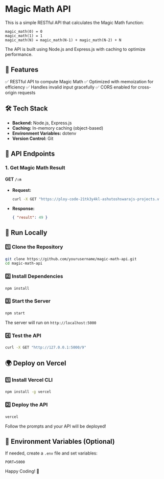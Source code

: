 # Magic Math API

This is a simple RESTful API that calculates the Magic Math function:

```
magic_math(0) = 0
magic_math(1) = 1
magic_math(N) = magic_math(N-1) + magic_math(N-2) + N
```

The API is built using Node.js and Express.js with caching to optimize performance.

## 🚀 Features
✅ RESTful API to compute Magic Math
✅ Optimized with memoization for efficiency
✅ Handles invalid input gracefully
✅ CORS enabled for cross-origin requests

## 🛠 Tech Stack
- **Backend:** Node.js, Express.js
- **Caching:** In-memory caching (object-based)
- **Environment Variables:** dotenv
- **Version Control:** Git

## 📌 API Endpoints

### 1. Get Magic Math Result
#### **GET** `/:n`

- **Request:**
  ```sh
  curl -X GET "https://ploy-code-21tk3y4kl-ashutoshswarajs-projects.vercel.app/9"
  ```
- **Response:**
  ```json
  { "result": 49 }
  ```

## 🚀 Run Locally

### 1️⃣ **Clone the Repository**
```sh
git clone https://github.com/yourusername/magic-math-api.git
cd magic-math-api
```

### 2️⃣ **Install Dependencies**
```sh
npm install
```

### 3️⃣ **Start the Server**
```sh
npm start
```
The server will run on `http://localhost:5000`

### 4️⃣ **Test the API**
```sh
curl -X GET "http://127.0.0.1:5000/9"
```

## 🌍 Deploy on Vercel

### 1️⃣ **Install Vercel CLI**
```sh
npm install -g vercel
```

### 2️⃣ **Deploy the API**
```sh
vercel
```
Follow the prompts and your API will be deployed!



## 📝 Environment Variables (Optional)

If needed, create a `.env` file and set variables:
```
PORT=5000
```

Happy Coding! 🚀

